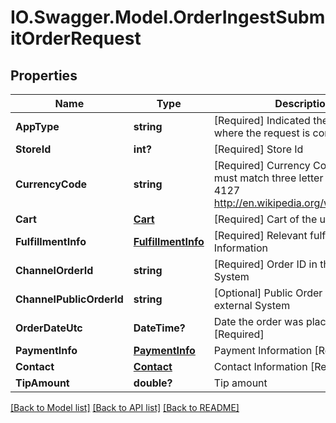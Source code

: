 # IO.Swagger.Model.OrderIngestSubmitOrderRequest
## Properties

Name | Type | Description | Notes
------------ | ------------- | ------------- | -------------
**AppType** | **string** | [Required] Indicated the name from where the request is coming from | [optional] 
**StoreId** | **int?** | [Required] Store Id | [optional] 
**CurrencyCode** | **string** | [Required] Currency Code  These must match three letter codes ISO 4127 http://en.wikipedia.org/wiki/ISO_4217 | [optional] 
**Cart** | [**Cart**](Cart.md) | [Required] Cart of the user | [optional] 
**FulfillmentInfo** | [**FulfillmentInfo**](FulfillmentInfo.md) | [Required] Relevant fulfillment Information | [optional] 
**ChannelOrderId** | **string** | [Required] Order ID in the external System | [optional] 
**ChannelPublicOrderId** | **string** | [Optional] Public Order ID in the external System | [optional] 
**OrderDateUtc** | **DateTime?** | Date the order was placed at in UTC  [Required] | [optional] 
**PaymentInfo** | [**PaymentInfo**](PaymentInfo.md) | Payment Information  [Required] | [optional] 
**Contact** | [**Contact**](Contact.md) | Contact Information  [Required] | [optional] 
**TipAmount** | **double?** | Tip amount | [optional] 

[[Back to Model list]](../README.md#documentation-for-models) [[Back to API list]](../README.md#documentation-for-api-endpoints) [[Back to README]](../README.md)

